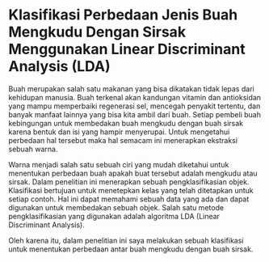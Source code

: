 # Klasifikasi Perbedaan Jenis Buah Mengkudu Dengan Sirsak Menggunakan Linear Discriminant Analysis (LDA)

Buah merupakan salah satu makanan yang bisa dikatakan tidak lepas dari kehidupan manusia. Buah terkenal akan kandungan vitamin dan antioksidan yang
mampu memperbaiki regenerasi sel, mencegah penyakit tertentu, dan banyak manfaat lainnya yang bisa kita ambil dari buah. Setiap pembeli buah kebingungan
untuk membedakan buah mengkudu dengan buah sirsak karena bentuk dan isi yang hampir menyerupai. Untuk mengetahui perbedaan hal tersebut maka hal
semacam ini menerapkan ekstraksi sebuah warna.

Warna menjadi salah satu sebuah ciri yang mudah diketahui untuk menentukan perbedaan buah apakah buat tersebut adalah mengkudu atau sirsak.
Dalam penelitian ini menerapkan sebuah pengklasifikasian objek. Klasifikasi bertujuan untuk menetepkan kelas yang telah ditetapkan untuk setiap contoh. Hal
ini dapat memahami sebuah data yang ada dan dapat digunakan untuk membedakan sebuah objek. Salah satu metode pengklasifikasian yang digunakan
adalah algoritma LDA (Linear Discriminant Analysis).

Oleh karena itu, dalam penelitian ini saya melakukan sebuah klasifikasi untuk menentukan perbedaan antar buah mengkudu dengan buah sirsak.
